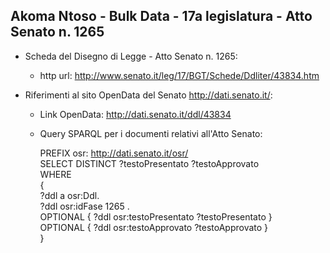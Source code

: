 ## Akoma Ntoso - Bulk Data - 17a legislatura - Atto Senato n. 1265 ##

* Scheda del Disegno di Legge - Atto Senato n. 1265:
	* http url: http://www.senato.it/leg/17/BGT/Schede/Ddliter/43834.htm

* Riferimenti al sito OpenData del Senato http://dati.senato.it/:
	* Link OpenData: http://dati.senato.it/ddl/43834
	* Query SPARQL per i documenti relativi all'Atto Senato:

        PREFIX osr: <http://dati.senato.it/osr/>  
		SELECT DISTINCT ?testoPresentato ?testoApprovato  
		WHERE  
		{  
		    ?ddl a osr:Ddl.  
		    ?ddl osr:idFase 1265 .  
		    OPTIONAL { ?ddl osr:testoPresentato ?testoPresentato }  
		    OPTIONAL { ?ddl osr:testoApprovato ?testoApprovato }  
		}
		
